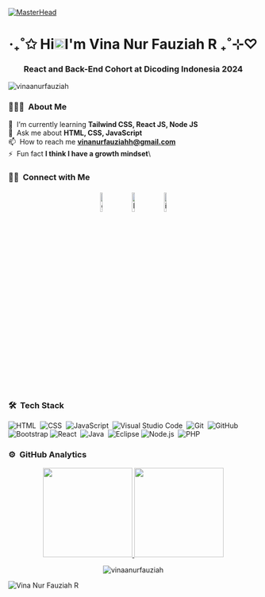 [![MasterHead](https://gifs.eco.br/wp-content/uploads/2022/06/gifs-de-anime-lofi-9.gif)](https://gifs.eco.br/wp-content/uploads/2022/06/gifs-de-anime-lofi-9.gif)

<h1 align="center">‧₊˚✩ Hi<img src="https://raw.githubusercontent.com/MartinHeinz/MartinHeinz/master/wave.gif" height="21">I'm Vina Nur Fauziah R  ₊˚⊹♡</h1>
<h3 align="center">React and Back-End Cohort at Dicoding Indonesia 2024</h3>

<p align="left"> 
  <img src="https://komarev.com/ghpvc/?username=vinaanurfauziah&label=Profile%20views&color=0e75b6&style=flat" alt="vinaanurfauziah" /> 
</p>

### 👨🏻‍💻 &nbsp;About Me

🌱 &nbsp;I’m currently learning **Tailwind CSS, React JS, Node JS**\
💬 &nbsp;Ask me about **HTML, CSS, JavaScript**\
📫 &nbsp;How to reach me **vinanurfauziahh@gmail.com**\
⚡ &nbsp;Fun fact **I think I have a growth mindset**\

### 🤝🏻 &nbsp;Connect with Me

<p align="center">
	<a href="https://github.com/vinaanurfauziah"><img alt="github" width="10%" style="padding:5px" src="https://img.icons8.com/clouds/100/000000/github.png"/></a>
	<a href="https://www.linkedin.com/in/vinanurfauziahr/"><img alt="linkedin" width="10%" style="padding:5px" src="https://img.icons8.com/clouds/100/000000/linkedin.png"/></a>
	<a href="https://www.instagram.com/vinanurfzh/"><img alt="instagram" width="10%" style="padding:5px" src="https://img.icons8.com/clouds/100/000000/instagram.png"/></a>
</p>

### 🛠 &nbsp;Tech Stack

![HTML](https://img.shields.io/badge/-HTML-05122A?style=flat&logo=HTML5)&nbsp;
![CSS](https://img.shields.io/badge/-CSS-05122A?style=flat&logo=CSS3&logoColor=1572B6)&nbsp;
![JavaScript](https://img.shields.io/badge/-JavaScript-05122A?style=flat&logo=javascript)&nbsp;
![Visual Studio Code](https://img.shields.io/badge/-Visual%20Studio%20Code-05122A?style=flat&logo=visual-studio-code&logoColor=007ACC)&nbsp;
![Git](https://img.shields.io/badge/-Git-05122A?style=flat&logo=git)&nbsp;
![GitHub](https://img.shields.io/badge/-GitHub-05122A?style=flat&logo=github)&nbsp;
![Bootstrap](https://img.shields.io/badge/-Bootstrap-05122A?style=flat&logo=bootstrap&logoColor=563D7C)
![React](https://img.shields.io/badge/-React-05122A?style=flat&logo=react)&nbsp;
![Java](https://img.shields.io/badge/-Java-05122A?style=flat&logo=Java&logoColor=FFA518)&nbsp;
![Eclipse](https://img.shields.io/badge/-Eclipse-05122A?style=flat&logo=eclipse-ide&logoColor=2C2255)
![Node.js](https://img.shields.io/badge/-Node.js-05122A?style=flat&logo=node.js)&nbsp;
![PHP](https://img.shields.io/badge/PHP-05122A?style=flat&logo=php&logoColor=white)

### ⚙️ &nbsp;GitHub Analytics

<p align="center">
<a href="https://github.com/AVS1508">
  <img height="180em" src="https://github-readme-stats-eight-theta.vercel.app/api?username=vinaanurfauziah&show_icons=true&theme=algolia&include_all_commits=true&count_private=true"/>
  <img height="180em" src="https://github-readme-stats-eight-theta.vercel.app/api/top-langs/?username=vinaanurfauziah&layout=compact&langs_count=8&theme=algolia"/>
</a>
</p>

<p align="center">
  <img align="center" src="https://github-readme-streak-stats.herokuapp.com/?user=vinaanurfauziah&theme=algolia" alt="vinaanurfauziah" />
</p>

![Vina Nur Fauziah R](https://raw.githubusercontent.com/Trilokia/Trilokia/379277808c61ef204768a61bbc5d25bc7798ccf1/bottom_header.svg)

